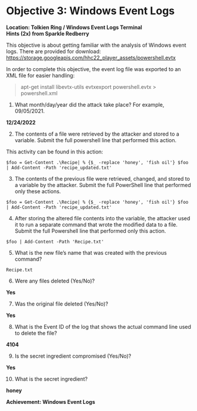 
# Objective 3: Windows Event Logs
**Location: Tolkien Ring / Windows Event Logs Terminal**  
**Hints (2x) from Sparkle Redberry**

This objective is about getting familiar with the analysis of Windows event logs. There are provided for download: https://storage.googleapis.com/hhc22_player_assets/powershell.evtx

In order to complete this objective, the event log file was exported to an XML file for easier handling:

> apt-get install libevtx-utils
> evtxexport powershell.evtx >
> powershell.xml

1. What month/day/year did the attack take place? For example, 09/05/2021.

**12/24/2022**
 
2. The contents of a file were retrieved by the attacker and stored to a variable. Submit the full powershell line that performed this action.

This activity can be found in this action:

```$foo = Get-Content .\Recipe| % {$_ -replace 'honey', 'fish oil'} $foo | Add-Content -Path 'recipe_updated.txt'```

3. The contents of the previous file were retrieved, changed, and stored to a variable by the attacker. Submit the full PowerShell line that performed only these actions.

```$foo = Get-Content .\Recipe| % {$_ -replace 'honey', 'fish oil'} $foo | Add-Content -Path 'recipe_updated.txt'```

  

4. After storing the altered file contents into the variable, the attacker used it to run a separate command that wrote the modified data to a file. Submit the full Powershell line that performed only this action.

  

```$foo | Add-Content -Path 'Recipe.txt'```

  

5. What is the new file’s name that was created with the previous command?

```Recipe.txt```

  

6. Were any files deleted (Yes/No)?

**Yes**

  

7. Was the original file deleted (Yes/No)?

**Yes**

  

8. What is the Event ID of the log that shows the actual command line used to delete the file?

**4104**

  

9. Is the secret ingredient compromised (Yes/No)?

**Yes**

  

10. What is the secret ingredient?

**honey**

**Achievement: Windows Event Logs**
